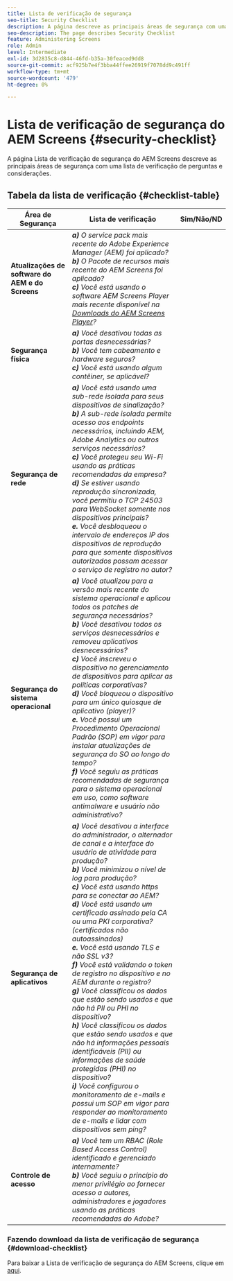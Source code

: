```yaml
---
title: Lista de verificação de segurança
seo-title: Security Checklist
description: A página descreve as principais áreas de segurança com uma lista de verificação de perguntas e considerações.
seo-description: The page describes Security Checklist
feature: Administering Screens
role: Admin
level: Intermediate
exl-id: 3d2835c8-d844-46fd-b35a-30feaced9dd8
source-git-commit: acf925b7e4f3bba44ffee26919f7078dd9c491ff
workflow-type: tm+mt
source-wordcount: '479'
ht-degree: 0%

---
```


# Lista de verificação de segurança do AEM Screens  {#security-checklist}

A página Lista de verificação de segurança do AEM Screens descreve as principais áreas de segurança com uma lista de verificação de perguntas e considerações.

## Tabela da lista de verificação {#checklist-table}

| **Área de Segurança** | **Lista de verificação** | **Sim/Não/ND** |
|---|---|---|
| **Atualizações de software do AEM e do Screens** | ***a)*** *O service pack mais recente do Adobe Experience Manager (AEM) foi aplicado?* <br>***b)***  *O Pacote de recursos mais recente do AEM Screens foi aplicado?* <br>***c)*** *Você está usando o software AEM Screens Player mais recente disponível na [Downloads do AEM Screens Player](https://download.macromedia.com/screens/)?* |
| **Segurança física** | ***a)*** *Você desativou todas as portas desnecessárias?* <br>***b)***  *Você tem cabeamento e hardware seguros?* <br>***c)*** *Você está usando algum contêiner, se aplicável?* |
| **Segurança de rede** | ***a)*** *Você está usando uma sub-rede isolada para seus dispositivos de sinalização?* <br>***b)***  *A sub-rede isolada permite acesso aos endpoints necessários, incluindo AEM, Adobe Analytics ou outros serviços necessários?* <br>***c)*** *Você protegeu seu Wi-Fi usando as práticas recomendadas da empresa?* <br>***d)*** *Se estiver usando reprodução sincronizada, você permitiu o TCP 24503 para WebSocket somente nos dispositivos principais?* <br>***e.*** *Você desbloqueou o intervalo de endereços IP dos dispositivos de reprodução para que somente dispositivos autorizados possam acessar o serviço de registro no autor?* |
| **Segurança do sistema operacional** | ***a)*** *Você atualizou para a versão mais recente do sistema operacional e aplicou todos os patches de segurança necessários?* <br>***b)*** *Você desativou todos os serviços desnecessários e removeu aplicativos desnecessários?* <br>***c)*** *Você inscreveu o dispositivo no gerenciamento de dispositivos para aplicar as políticas corporativas?* <br>***d)*** *Você bloqueou o dispositivo para um único quiosque de aplicativo (player)?* <br>***e.*** *Você possui um Procedimento Operacional Padrão (SOP) em vigor para instalar atualizações de segurança do SO ao longo do tempo?*<br>***f)*** *Você seguiu as práticas recomendadas de segurança para o sistema operacional em uso, como software antimalware e usuário não administrativo?* |
| **Segurança de aplicativos** | ***a)*** *Você desativou a interface do administrador, o alternador de canal e a interface do usuário de atividade para produção?* <br>***b)*** *Você minimizou o nível de log para produção?* <br>***c)*** *Você está usando https para se conectar ao AEM?* <br>***d)*** *Você está usando um certificado assinado pela CA ou uma PKI corporativa? (certificados não autoassinados)*<br>***e.*** *Você está usando TLS e não SSL v3?*<br>***f)*** *Você está validando o token de registro no dispositivo e no AEM durante o registro?*<br> ***g)*** *Você classificou os dados que estão sendo usados e que não há PII ou PHI no dispositivo?*<br> ***h)*** *Você classificou os dados que estão sendo usados e que não há informações pessoais identificáveis (PII) ou informações de saúde protegidas (PHI) no dispositivo?*<br> ***i)*** *Você configurou o monitoramento de e-mails e possui um SOP em vigor para responder ao monitoramento de e-mails e lidar com dispositivos sem ping?* |
| **Controle de acesso** | ***a)*** *Você tem um RBAC (Role Based Access Control) identificado e gerenciado internamente?* <br>***b)*** *Você seguiu o princípio do menor privilégio ao fornecer acesso a autores, administradores e jogadores usando as práticas recomendadas do Adobe?* |

### Fazendo download da lista de verificação de segurança {#download-checklist}

Para baixar a Lista de verificação de segurança do AEM Screens, clique em [aqui](/help/user-guide/assets/AEMScreens-SecurityChecklist.pdf).
